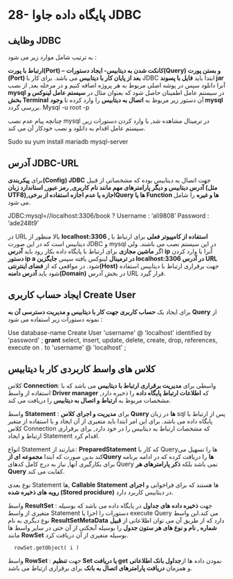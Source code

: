 # 28- پایگاه داده جاوا JDBC


## وظایف JDBC 


به ترتیب شامل موارد زیر می شود :


**ارتباط با پورت(Port) – کانکت شدن به دیتابیس- ایجاد دستورات(Query) و بستن پورت (Port) بعد از پایان کار با دیتابیس** می باشد. برای کار با JDBC ابتدا باید **فایل با پسوند jar** آنرا دانلود سپس در پوشه اصلی مربوط به هر پروژه اضافه کنیم و در مرحله بعد, از نصب **mysql** در سیستم عامل اطمینان حاصل شود که بعنوان مثال در **سیستم عامل لینوکس و بخش Terminal** آن دستور زیر مربوط به **اتصال به دیتابیس** را وارد کرده تا **وجود mysql** بررسی گردد.
 Mysql -u root -p

چنانچه پیام عدم نصب mysql در ترمینال مشاهده شد, با وارد کردن دستورات زیر, سیستم عامل اقدام به دانلود و نصب خودکار آن می کند.

Sudo su
yum install mariadb mysql-server


## آدرس JDBC-URL 


برای **پیکربندی(Config) JDBC** جهت اتصال به دیتابیس بوده که مشخصاتی از قبیل **آدرس دیتابیس و دیگر پارامترهای مهم مانند نام کاربری, رمز عبور, استاندارد زبان (مثل UTF8),اجازه یا عدم اجازه استفاده از برخیQuery ها یا Function ها و غیره** را شامل می شود.

JDBC:mysql=//localhost:3306/book ? Username : ‘ali9808’ Password : ‘ade248t9’

در URL بالا منظور از **localhost:3306 , استفاده از کامپیوتر فعلی** برای ارتباط با دیتابیس است که در این صورت JDBC و  mysql در این سیستم نصب می باشند. ولی اگر **ماشین مجازی** برای ارتباط با پایگاه داده بکار رود باید **آدرس ip** آنرا با وارد کردن **دستور  ip a در ترمینال** لینوکس یافته سپس **جایگزین  localhost:3306 در آدرس URL** شود. در مواقعی که از **فضای اینترنتی(Host)** جهت برقراری ارتباط با دیتابیس استفاده شود باید **آدرس دامنه(Domain)** در بخش آدرس URL قرار گیرد.


##  ایجاد حساب کاربری Create User 


برای ایجاد یک **حساب کاربری جهت کار با دیتابیس و مدیریت دسترسی آن به Query** از نمونه دستورات زیر استفاده می شود :

Use database-name
Create User 'username' @ 'localhost' identified by 'password' ;
**grant** select, insert, update, delete, create, drop, references, 
execute on *.* to 'username' @ 'localhost' ;


## کلاس های واسط کاربردی کار با دیتابیس 


  کلاس  **Connection**: واسطی برای **مدیریت برقراری ارتباط با دیتابیس** می باشد که با استفاده از واسط **Driver manager** که **اطلاعات ارتباط پایگاه داده** را ذخیره دارد, مشخصات مربوط به **ارتباط و اتصال به دیتابیس** را دریافت می کند.

 واسط **Statement** : برای **مدیریت و اجرای کلاس Query ها** در زبان sql پس از ارتباط با پایگاه داده می باشد. برای این امر ابتدا باید متغیری از آن ایجاد و با استفاده از متغیر کلاس Connection که مشخصات ارتباط به دیتابیس را در خود دارد, برای برقراری ارتباط و ایجاد Statement اقدام کرد.

انواع Statement عبارتند از: **PreparedStatement** که کار با Queryها را تسهیل می کند بدین صورت که ابتدا **مجموعه ای ازQuery ها** را دریافت کرده که در ادامه برنامه برای بکارگیری آنها, نیاز به درج کامل کدهای Query نمی باشد بلکه **ذکر پارامترهای هر Query** کفایت می کند.

 نوع بعدی Statement ها, **Callable Statement** ها هستند که برای فراخوانی و **اجرای رویه های ذخیره شده (Stored procidure)** در دیتابیس کاربرد دارد.

واسط **ResultSet** : جهت **ذخیره داده های جداول** در پایگاه داده می باشد که بوسیله متغیری از واسط Statement دستورات را اجرا یا execute Query می کند.این واسط نوع دیگری به نام **ResultSetMetaData** دارد که از طریق آن می توان اطلاعاتی از **قبیل شماره , نام و نوع های هر ستون جدول** را بوسیله آبجکتی از آن حتی در سایر واسط ها مانند **RowSet** بوسیله متغیری از آن دریافت کرد.

      rowSet.getObject( i )

 واسط **RowSet** : جهت **تنظیم Set یا دریافت get** نمودن داده ها از**جداول بانک اطلاعاتی** و همزمان **دریافت پارامترهای اتصال به بانک** برای برقراری ارتباط می باشد.





